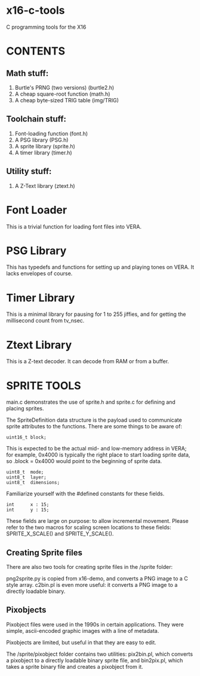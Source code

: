 # x16-c-tools
C programming tools for the X16

# CONTENTS

## Math stuff: 
1. Burtle's PRNG (two versions) (burtle2.h)
2. A cheap square-root function (math.h)
3. A cheap byte-sized TRIG table (img/TRIG)

## Toolchain stuff:
1. Font-loading function (font.h)
2. A PSG library (PSG.h)
3. A sprite library (sprite.h)
4. A timer library (timer.h)

## Utility stuff:
1. A Z-Text library (ztext.h)


# Font Loader
This is a trivial function for loading font files into VERA.

# PSG Library
This has typedefs and functions for setting up and playing tones on VERA.
It lacks envelopes of course.

# Timer Library
This is a minimal library for pausing for 1 to 255 jiffies, and 
for getting the millisecond count from tv_nsec.

# Ztext Library
This is a Z-text decoder. It can decode from RAM or from a buffer.

# SPRITE TOOLS

main.c demonstrates the use of sprite.h and sprite.c 
for defining and placing sprites.

The SpriteDefinition data structure is the payload used to communicate 
sprite attributes to the functions.  There are some things to be aware of:

	uint16_t block; 

This is expected to be the actual mid- and low-memory address in VERA; 
for example, 0x4000 is typically the right place to start loading sprite
data, so .block = 0x4000 would point to the beginning of sprite data.

	uint8_t  mode;
    uint8_t  layer;
	uint8_t  dimensions;      

Familiarize yourself with the #defined constants for these fields.
    
	int      x : 15;
	int      y : 15;

These fields are large on purpose: to allow incremental movement.
Please refer to the two macros for scaling screen locations to these
fields: SPRITE_X_SCALE() and SPRITE_Y_SCALE().

## Creating Sprite files

There are also two tools for creating sprite files in the /sprite folder:

png2sprite.py is copied from x16-demo, and converts a PNG image to a C style array.
c2bin.pl is even more useful: it converts a PNG image to a directly loadable binary.

## Pixobjects

Pixobject files were used in the 1990s in certain applications. They were simple,
ascii-encoded graphic images with a line of metadata.

Pixobjects are limited, but useful in that they are easy to edit.

The /sprite/pixobject folder contains two utilities: pix2bin.pl, which converts
a pixobject to a directly loadable binary sprite file, and bin2pix.pl, which takes
a sprite binary file and creates a pixobject from it.
